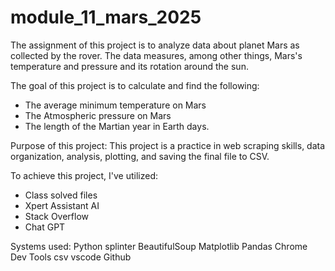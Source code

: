 # module_11_mars_2025

The assignment of this project is to analyze data about planet Mars as collected by the rover.
The data measures, among other things, Mars's temperature and pressure and its rotation around the sun.

The goal of this project is to calculate and find the following:
- The average minimum temperature on Mars
- The Atmospheric pressure on Mars
- The length of the Martian year in Earth days.

Purpose of this project:
This project is a practice in web scraping skills, data organization, analysis, plotting, and saving the final file to CSV.

To achieve this project, I've utilized:
- Class solved files
- Xpert Assistant AI
- Stack Overflow
- Chat GPT

Systems used:
Python
splinter
BeautifulSoup
Matplotlib
Pandas
Chrome Dev Tools
csv
vscode
Github
